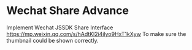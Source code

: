 # Wechat Share Advance
Implement Wechat JSSDK Share Interface
https://mp.weixin.qq.com/s/hAdtKl2i4ilyo9HxT1kXyw
To make sure the thumbnail could be shown correctly.
